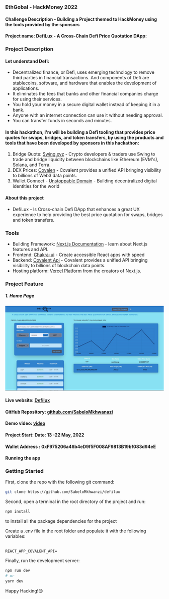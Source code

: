 ### EthGobal - HackMoney 2022

#### Challenge Description - Building a Project themed to HackMoney using the tools provided by the sponsors 

#### Project name: DefiLux - A Cross-Chain Defi Price Quotation DApp: 

### Project Description

#### Let understand Defi:
- Decentralized finance, or Defi, uses emerging technology to remove third parties in financial transactions.
And components of Defi are stablecoins, software, and hardware that enables the development of applications.
- It eliminates the fees that banks and other financial companies charge for using their services.
- You hold your money in a secure digital wallet instead of keeping it in a bank.
- Anyone with an internet connection can use it without needing approval.
- You can transfer funds in seconds and minutes.

#### In this hackathon, I'm will be building a Defi tooling that provides price quotes for swaps, bridges, and token transfers, by using the products and tools that have been developed by sponsors in this hackathon:
1. Bridge Quote: [Swing.xyz](https://swing.xyz/) - Crypto developers & traders use Swing to trade and bridge liquidity between blockchains like Ethereum (EVM's), Solana, and Terra. 
2. DEX Prices: [Covalen](https://www.covalenthq.com/) - Covalent provides a unified API bringing visibility to billions of Web3 data points.
3. Wallet Connect - [Unstoppable Domain](https://unstoppabledomains.com/) - Building decentralized digital identities for the world

#### About this project
- DefiLux - Is Cross-chain Defi DApp that enhances a great UX experience to help providing the best price quotation for swaps, bridges and token transfers.

### Tools
- Building Framework: [Next.js Documentation](https://nextjs.org/docs) - learn about Next.js features and API.
- Frontend: [Chakra-ui](https://chakra-ui.com/) - Create accessible React apps with speed
- Backend: [Covalent Api](https://www.covalenthq.com/) - Covalent provides a unified API bringing visibility to billions of blockchain data points.
- Hosting platform: [Vercel Platform](https://vercel.com/new?utm_medium=default-template&filter=next.js&utm_source=create-next-app&utm_campaign=create-next-app-readme) from the creators of Next.js.

### Project Feature

##### 1. Home Page

![HomePage](https://github.com/SabeloMkhwanzi/defilux/blob/main/public/defiLuxHomePage1.jpg)

#### Live website: [Defilux](https://defilux.vercel.app/)

#### GitHub Repository: [github.com/SabeloMkhwanazi](https://github.com/SabeloMkhwanzi/defilux)

#### Demo video: [video](https://youtu.be/ncj2uz6j5fY)

#### Project Start: Date: 13 -22 May, 2022

#### Wallet Address : 0xF975206a46b4eD9f5F008AF9813B19bf083d94eE

#### Running the app

### Getting Started

First, clone the repo with the following git command:

```bash
git clone https://github.com/SabeloMkhwanzi/defilux
```

Second, open a terminal in the root directory of the project and run:

```bash
npm install
```

to install all the package dependencies for the project

Create a .env file in the root folder and populate it with the following variables:

```

REACT_APP_COVALENT_API=

```

Finally, run the development server:

```bash
npm run dev
# or
yarn dev
```

Happy Hacking!😊
